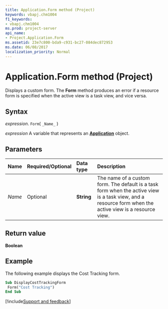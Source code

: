 ```yaml
---
title: Application.Form method (Project)
keywords: vbapj.chm1004
f1_keywords:
- vbapj.chm1004
ms.prod: project-server
api_name:
- Project.Application.Form
ms.assetid: 23e7c800-bda9-c931-bc27-084dec872953
ms.date: 06/08/2017
localization_priority: Normal
---
```



# Application.Form method (Project)

Displays a custom form. The  **Form** method produces an error if a resource form is specified when the active view is a task view, and vice versa.


## Syntax

_expression_. `Form`( `_Name_` )

_expression_ A variable that represents an **[Application](Project.Application.md)** object.


## Parameters



|Name|Required/Optional|Data type|Description|
|:-----|:-----|:-----|:-----|
| _Name_|Optional|**String**|The name of a custom form. The default is a task form when the active view is a task view, and a resource form when the active view is a resource view.|

## Return value

 **Boolean**


## Example

The following example displays the Cost Tracking form.


```vb
Sub DisplayCostTrackingForm 
 Form("Cost Tracking") 
End Sub
```

[!include[Support and feedback](~/includes/feedback-boilerplate.md)]